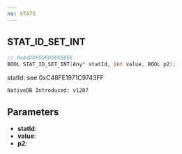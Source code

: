 ```yaml
---
ns: STATS
---
```

## STAT_ID_SET_INT

```c
// 0xA4DDF5DF95E65EEE
BOOL STAT_ID_SET_INT(Any* statId, int value, BOOL p2);
```

statId: see 0xC48FE1971C9743FF

```
NativeDB Introduced: v1207
```

## Parameters
* **statId**:
* **value**:
* **p2**:
